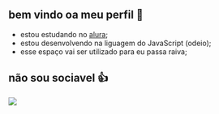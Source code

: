 ## bem vindo oa meu perfil 🖤

- estou estudando no [alura](https://www.alura.com.br/);
- estou desenvolvendo na liguagem do JavaScript (odeio);
- esse espaço vai ser utilizado para eu passa raiva;

## não sou sociavel 👍

![](https://media1.tenor.com/m/pFz1Q12_hXEAAAAd/cat-holding-head-cat.gif)
